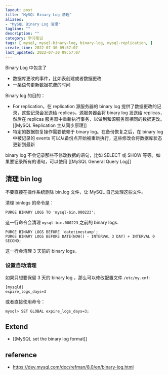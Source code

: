 ```yaml
---
layout: post
title: "MySQL Binary Log 清理"
aliases:
- "MySQL Binary Log 清理"
tagline: ""
description: ""
category: 学习笔记
tags: [ mysql, mysql-binary-log, binary-log, mysql-replication, ]
create_time: 2022-07-30 09:57:07
last_updated: 2022-07-30 09:57:07
---
```



Binary Log 中包含了

- 数据库更改的事件，比如表创建或者数据更改
- 一条语句更新数据花费的时间

Binary log 的目的：

- For replication，在 replication 源服务器的 binary log 提供了数据更改的记录，这些记录会发送给 replicas。源服务器会将 binary log 发送给 replicas，然后在 replicas 服务器中重新执行事务，以做到和源服务器相同的数据更改。[[MySQL Replication 主从同步原理]]
- 特定的数据恢复操作需要依赖于 binary log。在备份恢复之后，在 binary log 中被记录的 events 可以从备份点开始被重新执行，这些修改会将数据库状态更新到最新

binary log 不会记录那些不修改数据的语句，比如 SELECT 或 SHOW 等等。如果要记录所有的语句，可以使用 [[MySQL  General Query Log]]

## 清理 bin log
不要直接在操作系统删除 bin.log 文件，让 MySQL 自己处理这些文件。

清理 binlogs 的命令是：

```
PURGE BINARY LOGS TO 'mysql-bin.000223';
```

这一行命令会清理 `mysql-bin.000223` 之前的 binary logs.

```
PURGE BINARY LOGS BEFORE 'datetimestamp';
PURGE BINARY LOGS BEFORE DATE(NOW() - INTERVAL 3 DAY) + INTERVAL 0 SECOND;
```

这一行会清理 3 天前的 binary logs。

### 设置自动清理
如果只想要保留 3 天的 binary log ，那么可以修改配置文件 `/etc/my.cnf`:

```
[mysqld]
expire_logs_days=3
```

或者直接使用命令：

```
mysql> SET GLOBAL expire_logs_days=3;
```


## Extend

- [[MySQL set the binary log format]]

## reference

- <https://dev.mysql.com/doc/refman/8.0/en/binary-log.html>